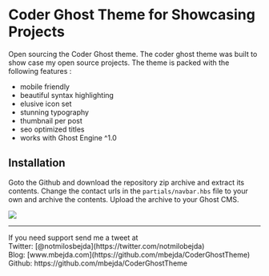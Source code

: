 
# Coder Ghost Theme for Showcasing Projects
Open sourcing the Coder Ghost theme. The coder ghost theme was built to show case my open source projects. The theme is packed with the following features :  

- mobile friendly
- beautiful syntax highlighting
- elusive icon set
- stunning typography
- thumbnail per post
- seo optimized titles
- works with Ghost Engine ^1.0


## Installation 
Goto the Github and download the repository zip archive and extract its contents. Change the contact urls in the `partials/navbar.hbs` file to your own and archive the contents. Upload the archive to your Ghost CMS. 


![](https://www.mbejda.com/content/images/2015/12/download--2-.png#400)
<hr>
If you need support send me a tweet at <br>
Twitter: [@notmilosbejda](https://twitter.com/notmilobejda)<br>
Blog: [www.mbejda.com](https://github.com/mbejda/CoderGhostTheme)<br>
Github: https://github.com/mbejda/CoderGhostTheme
